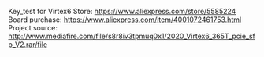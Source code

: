 Key_test for Virtex6
Store: https://www.aliexpress.com/store/5585224
Board purchase: https://www.aliexpress.com/item/4001072461753.html
Project source: http://www.mediafire.com/file/s8r8iv3tpmuq0x1/2020_Virtex6_365T_pcie_sfp_V2.rar/file

